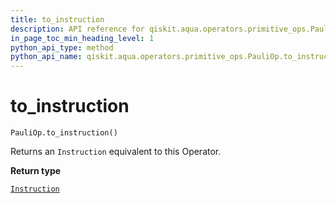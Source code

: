 ```yaml
---
title: to_instruction
description: API reference for qiskit.aqua.operators.primitive_ops.PauliOp.to_instruction
in_page_toc_min_heading_level: 1
python_api_type: method
python_api_name: qiskit.aqua.operators.primitive_ops.PauliOp.to_instruction
---
```


# to\_instruction

<span id="qiskit.aqua.operators.primitive_ops.PauliOp.to_instruction" />

`PauliOp.to_instruction()`

Returns an `Instruction` equivalent to this Operator.

**Return type**

[`Instruction`](qiskit.circuit.Instruction "qiskit.circuit.instruction.Instruction")

